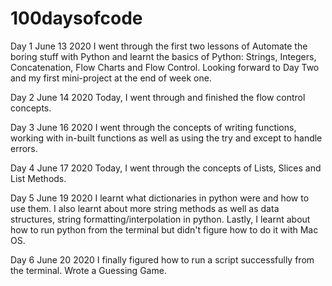  # 100daysofcode



Day 1 June 13 2020
I went through the first two lessons of Automate the boring stuff with Python and learnt the basics of Python: Strings, Integers, Concatenation, Flow Charts and Flow Control. Looking forward to Day Two and my first mini-project at the end of week one.

Day 2 June 14 2020
Today, I went through and finished the flow control concepts.

Day 3 June 16 2020
I went through the concepts of writing functions, working with in-built functions as well as using the try and except to handle errors.

Day 4 June 17 2020
Today, I went through the concepts of Lists, Slices and List Methods.

Day 5 June 19 2020
I learnt what dictionaries in python were and how to use them. I also learnt about more string methods as well as data structures, string formatting/interpolation in python. Lastly, I learnt about how to run python from the terminal but didn't figure how to do it with Mac OS.

Day 6 June 20 2020
I finally figured how to run a script successfully from the terminal.
Wrote a Guessing Game.


